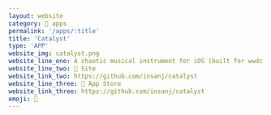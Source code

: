 ```yaml
---
layout: website
category: 🏬 apps
permalink: '/apps/:title'
title: 'Catalyst'
type: 'APP'
website_img: catalyst.png
website_line_one: A chaotic musical instrument for iOS (built for wwdc '13)
website_line_two: 🚀 Site
website_link_two: https://github.com/insanj/catalyst
website_line_three: 👾 App Store
website_link_three: https://github.com/insanj/catalyst
emoji: 🎸
---
```

